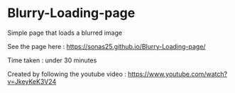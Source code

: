 # Blurry-Loading-page
Simple page that loads a blurred image

See the page here : https://sonas25.github.io/Blurry-Loading-page/

Time taken : under 30 minutes

Created by following the youtube video : https://www.youtube.com/watch?v=JkeyKeK3V24
